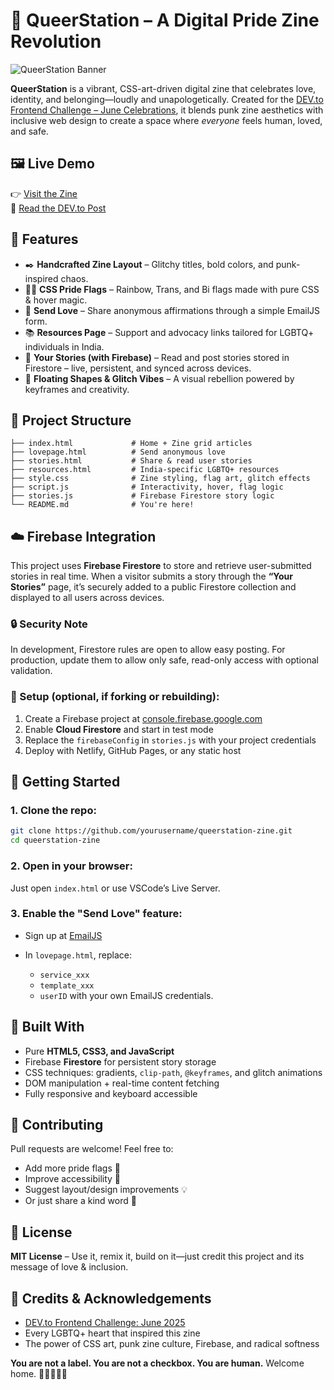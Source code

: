 # 🌈 QueerStation – A Digital Pride Zine Revolution

![QueerStation Banner](https://github.com/user-attachments/assets/7b61655b-c9d7-42cc-8608-4a4876682d1b)

**QueerStation** is a vibrant, CSS-art-driven digital zine that celebrates love, identity, and belonging—loudly and unapologetically. Created for the [DEV.to Frontend Challenge – June Celebrations](https://dev.to/challenges/frontend-2025-06-04), it blends punk zine aesthetics with inclusive web design to create a space where *everyone* feels human, loved, and safe.


## 🖼️ Live Demo

👉 [Visit the Zine](https://brilliant-hamster-1e022f.netlify.app/)  
📝 [Read the DEV.to Post](https://dev.to/sneha_2004/queerstation-a-digital-pride-zine-revolution-43h4)


## 📌 Features

- ✒️ **Handcrafted Zine Layout** – Glitchy titles, bold colors, and punk-inspired chaos.
- 🏳️‍🌈 **CSS Pride Flags** – Rainbow, Trans, and Bi flags made with pure CSS & hover magic.
- 💌 **Send Love** – Share anonymous affirmations through a simple EmailJS form.
- 📚 **Resources Page** – Support and advocacy links tailored for LGBTQ+ individuals in India.
- 📖 **Your Stories (with Firebase)** – Read and post stories stored in Firestore – live, persistent, and synced across devices.
- 🎈 **Floating Shapes & Glitch Vibes** – A visual rebellion powered by keyframes and creativity.


## 🧩 Project Structure

```plaintext
├── index.html             # Home + Zine grid articles
├── lovepage.html          # Send anonymous love
├── stories.html           # Share & read user stories
├── resources.html         # India-specific LGBTQ+ resources
├── style.css              # Zine styling, flag art, glitch effects
├── script.js              # Interactivity, hover, flag logic
├── stories.js             # Firebase Firestore story logic
└── README.md              # You're here!
````


## ☁️ Firebase Integration

This project uses **Firebase Firestore** to store and retrieve user-submitted stories in real time. When a visitor submits a story through the **“Your Stories”** page, it’s securely added to a public Firestore collection and displayed to all users across devices.

### 🔒 Security Note

In development, Firestore rules are open to allow easy posting. For production, update them to allow only safe, read-only access with optional validation.

### 🔧 Setup (optional, if forking or rebuilding):

1. Create a Firebase project at [console.firebase.google.com](https://console.firebase.google.com)
2. Enable **Cloud Firestore** and start in test mode
3. Replace the `firebaseConfig` in `stories.js` with your project credentials
4. Deploy with Netlify, GitHub Pages, or any static host



## 🚀 Getting Started

### 1. Clone the repo:

```bash
git clone https://github.com/yourusername/queerstation-zine.git
cd queerstation-zine
```

### 2. Open in your browser:

Just open `index.html` or use VSCode’s Live Server.

### 3. Enable the "Send Love" feature:

* Sign up at [EmailJS](https://www.emailjs.com/)
* In `lovepage.html`, replace:

  * `service_xxx`
  * `template_xxx`
  * `userID`
    with your own EmailJS credentials.



## 🧠 Built With

* Pure **HTML5, CSS3, and JavaScript**
* Firebase **Firestore** for persistent story storage
* CSS techniques: gradients, `clip-path`, `@keyframes`, and glitch animations
* DOM manipulation + real-time content fetching
* Fully responsive and keyboard accessible

## 🤝 Contributing

Pull requests are welcome! Feel free to:

* Add more pride flags 🌈
* Improve accessibility 🦾
* Suggest layout/design improvements 💡
* Or just share a kind word 🌻

## 📜 License

**MIT License** – Use it, remix it, build on it—just credit this project and its message of love & inclusion.


## 💖 Credits & Acknowledgements

* [DEV.to Frontend Challenge: June 2025](https://dev.to/challenges/frontend-2025-06-04)
* Every LGBTQ+ heart that inspired this zine
* The power of CSS art, punk zine culture, Firebase, and radical softness


**You are not a label. You are not a checkbox. You are human.**
Welcome home. 🏳️‍⚧️🏳️‍🌈💗

